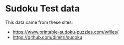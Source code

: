 # Sudoku Test data

This data came from these sites:

- https://www.printable-sudoku-puzzles.com/wfiles/
- https://github.com/dimitri/sudoku
